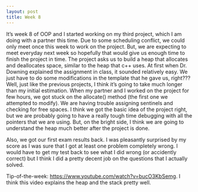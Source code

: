 ```yaml
---
layout: post
title: Week 8 
---
```

It’s week 8 of OOP and I started working on my third project, which I am doing with a partner this time. Due to some scheduling conflict, we could only meet once this week to work on the project. But, we are expecting to meet everyday next week so hopefully that would give us enough time to finish the project in time. The project asks us to build a heap that allocates and deallocates space, similar to the heap that c++ uses. At first when Dr. Downing explained the assignment in class, it sounded relatively easy. We just have to do some modifications in the template that he gave us, right??? Well, just like the previous projects, I think it’s going to take much longer than my initial estimation. When my partner and I worked on the project for few hours, we got stuck on the allocate() method (the first one we attempted to modify). We are having trouble assigning sentinels and checking for free spaces. I think we got the basic idea of the project right, but we are probably going to have a really tough time debugging with all the pointers that we are using. But, on the bright side, I think we are going to understand the heap much better after the project is done. 

Also, we got our first exam results back. I was pleasantly surprised by my score as I was sure that I got at least one problem completely wrong. I would have to get my test back to see what I did wrong (or accidently correct) but I think I did a pretty decent job on the questions that I actually solved. 

Tip-of-the-week: https://www.youtube.com/watch?v=bucO3KbSemg. I think this video explains the heap and the stack pretty well. 
